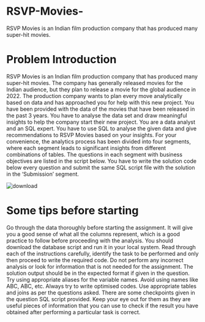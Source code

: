 # RSVP-Movies-
RSVP Movies is an Indian film production company that has produced many super-hit movies.

# Problem Introduction

RSVP Movies is an Indian film production company that has produced many super-hit movies. The company has generally released movies for the Indian audience, but they plan to release a movie for the global audience in 2022.
The production company wants to plan every move analytically based on data and has approached you for help with this new project. You have been provided with the data of the movies that have been released in the past 3 years. You have to analyse the data set and draw meaningful insights to help the company start their new project.
You are a data analyst and an SQL expert. You have to use SQL to analyse the given data and give recommendations to RSVP Movies based on your insights. For your convenience, the analytics process has been divided into four segments, where each segment leads to significant insights from different combinations of tables. The questions in each segment with business objectives are listed in the script below. You have to write the solution code below every question and submit the same SQL script file with the solution in the ‘Submission’ segment.


![download](https://user-images.githubusercontent.com/101575355/218299293-23350a94-57b4-4dfe-8472-492ba528fc6a.jpeg)



# Some tips before starting 
Go through the data thoroughly before starting the assignment. It will give you a good sense of what all the columns represent, which is a good practice to follow before proceeding with the analysis. You should download the database script and run it in your local system.
Read through each of the instructions carefully, identify the task to be performed and only then proceed to write the required code. Do not perform any incorrect analysis or look for information that is not needed for the assignment. The solution output should be in the expected format if given in the question.
Try using appropriate aliases for the variable names. Avoid using names like ABC, ABC, etc.
Always try to write optimised codes. Use appropriate tables and joins as per the questions asked.
There are some checkpoints given in the question SQL script provided. Keep your eye out for them as they are useful pieces of information that you can use to check if the result you have obtained after performing a particular task is correct.
